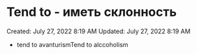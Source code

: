 # Tend to - иметь склонность

Created: July 27, 2022 8:19 AM
Updated: July 27, 2022 8:19 AM

- tend to avanturismTend to alccoholism